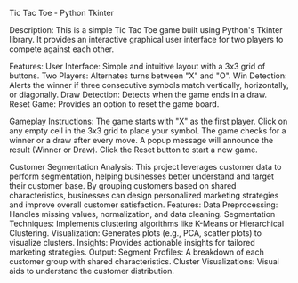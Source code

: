 Tic Tac Toe - Python Tkinter

Description:
This is a simple Tic Tac Toe game built using Python's Tkinter library. It provides an interactive graphical user interface for two players to compete against each other.

Features:
User Interface: Simple and intuitive layout with a 3x3 grid of buttons.
Two Players: Alternates turns between "X" and "O".
Win Detection: Alerts the winner if three consecutive symbols match vertically, horizontally, or diagonally.
Draw Detection: Detects when the game ends in a draw.
Reset Game: Provides an option to reset the game board.

Gameplay Instructions:
The game starts with "X" as the first player.
Click on any empty cell in the 3x3 grid to place your symbol.
The game checks for a winner or a draw after every move.
A popup message will announce the result (Winner or Draw).
Click the Reset button to start a new game.


Customer Segmentation Analysis:
This project leverages customer data to perform segmentation, helping businesses better understand and target their customer base. By grouping customers based on shared characteristics, businesses can design personalized marketing strategies and improve overall customer satisfaction.
Features:
Data Preprocessing: Handles missing values, normalization, and data cleaning.
Segmentation Techniques: Implements clustering algorithms like K-Means or Hierarchical Clustering.
Visualization: Generates plots (e.g., PCA, scatter plots) to visualize clusters.
Insights: Provides actionable insights for tailored marketing strategies.
Output:
Segment Profiles: A breakdown of each customer group with shared characteristics.
Cluster Visualizations: Visual aids to understand the customer distribution.

